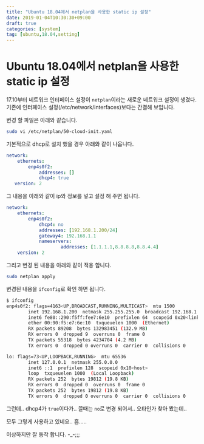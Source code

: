```yaml
---
title: "Ubuntu 18.04에서 netplan을 사용한 static ip 설정"
date: 2019-01-04T10:30:30+09:00
draft: true
categories: [system]
tag: [ubuntu,18.04,setting]
---
```


# Ubuntu 18.04에서 netplan을 사용한 static ip 설정



17.10부터 네트워크 인터페이스 설정이 `netplan`이라는 새로운 네트워크 설정이 생겼다. 기존에 인터페이스 설정(/etc/network/interfaces)보다는 간결해 보입니다. 



변경 할 파일은 아래와 같습니다.

```bash
sudo vi /etc/netplan/50-cloud-init.yaml
```



기본적으로 dhcp로 설치 했을 경우 아래와 같이 나옵니다.

```yml
network:
    ethernets:
        enp4s0f2:
        	addresses: []
            dhcp4: true
   version: 2
```



그 내용을 아래와 같이 ip와 정보를 넣고 설정 해 주면 됩니다.

```yml
network:
    ethernets:
        enp4s0f2:
            dhcp4: no
            addresses: [192.168.1.200/24]
            gateway4: 192.168.1.1
            nameservers:
                    addresses: [1.1.1.1,8.8.8.8,8.8.4.4]
    version: 2

```

그리고 변경 된 내용을 아래와 같이 적용 합니다.

```bash
sudo netplan apply
```



변경된 내용을 `ifconfig`로 확인 하면 됩니다.

```bash
$ ifconfig
enp4s0f2: flags=4163<UP,BROADCAST,RUNNING,MULTICAST>  mtu 1500
        inet 192.168.1.200  netmask 255.255.255.0  broadcast 192.168.1.255
        inet6 fe80::290:f5ff:fee7:6e10  prefixlen 64  scopeid 0x20<link>
        ether 00:90:f5:e7:6e:10  txqueuelen 1000  (Ethernet)
        RX packets 89208  bytes 132983451 (132.9 MB)
        RX errors 0  dropped 9  overruns 0  frame 0
        TX packets 55318  bytes 4234704 (4.2 MB)
        TX errors 0  dropped 0 overruns 0  carrier 0  collisions 0

lo: flags=73<UP,LOOPBACK,RUNNING>  mtu 65536
        inet 127.0.0.1  netmask 255.0.0.0
        inet6 ::1  prefixlen 128  scopeid 0x10<host>
        loop  txqueuelen 1000  (Local Loopback)
        RX packets 252  bytes 19812 (19.8 KB)
        RX errors 0  dropped 0  overruns 0  frame 0
        TX packets 252  bytes 19812 (19.8 KB)
        TX errors 0  dropped 0 overruns 0  carrier 0  collisions 0
```



그런데.. dhcp4가 `true`이다가.. 끌때는 `no`로 변경 되어서.. 오타인가 찾아 봤는데..

모두 그렇게 사용하고 있네요.. 흠.....

이상하지만 잘 동작 합니다. -_-;;;

